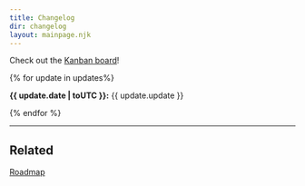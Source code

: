 ```yaml
---
title: Changelog
dir: changelog
layout: mainpage.njk
---
```


Check out the [Kanban board](https://github.com/users/tencurse/projects/1/views/1)!

{% for update in updates%}

**{{ update.date | toUTC }}:** {{ update.update }}

{% endfor %}

---

## Related

[Roadmap](/roadmap)

